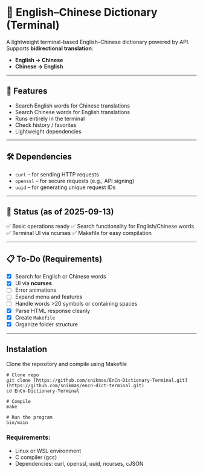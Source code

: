 # 📖 English–Chinese Dictionary (Terminal)

A lightweight terminal-based English–Chinese dictionary powered by API.  
Supports **bidirectional translation**:  
- **English → Chinese**  
- **Chinese → English**  

---

## 🚀 Features
- Search English words for Chinese translations
- Search Chinese words for English translations
- Runs entirely in the terminal
- Check history / favorites
- Lightweight dependencies

---

## 🛠 Dependencies
- `curl` – for sending HTTP requests  
- `openssl` – for secure requests (e.g., API signing)  
- `uuid` – for generating unique request IDs  

---

## 📅 Status (as of 2025-09-13)
✅ Basic operations ready
✅ Search functionality for English/Chinese words
✅ Terminal UI via ncurses
✅ Makefile for easy compilation

---

## 📋 To-Do (Requirements)
- [x] Search for English or Chinese words  
- [X] UI via **ncurses**  
- [ ] Error animations  
- [ ] Expand menu and features  
- [ ] Handle words >20 symbols or containing spaces  
- [X] Parse HTML response cleanly  
- [x] Create `Makefile`  
- [x] Organize folder structure  

---

## Instalation

Clone the repository and compile using Makefile
```
# Clone repo
git clone [https://github.com/snikmas/EnCn-Dictionary-Terminal.git](https://github.com/snikmas/encn-dict-terminal.git)
cd EnCn-Dictionary-Terminal

# Compile
make

# Run the program
bin/main
```

### Requirements: 
- Linux or WSL environment
- C compiler (gcc)
- Dependencies: curl, openssl, uuid, ncurses, cJSON

